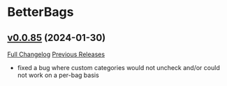 # BetterBags

## [v0.0.85](https://github.com/Cidan/BetterBags/tree/v0.0.85) (2024-01-30)
[Full Changelog](https://github.com/Cidan/BetterBags/compare/v0.0.84...v0.0.85) [Previous Releases](https://github.com/Cidan/BetterBags/releases)

- fixed a bug where custom categories would not uncheck and/or could not work on a per-bag basis  

